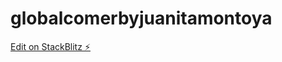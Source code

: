 # globalcomerbyjuanitamontoya

[Edit on StackBlitz ⚡️](https://stackblitz.com/edit/globalcomerbyjuanitamontoya)